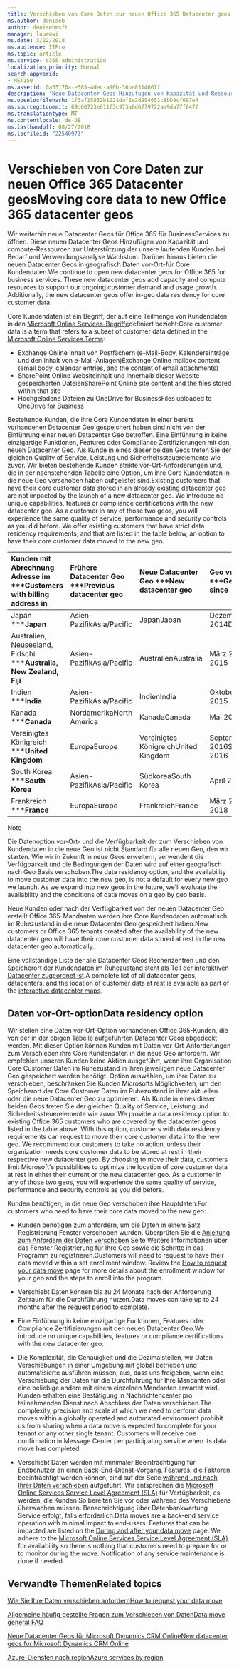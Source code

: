 ```yaml
---
title: Verschieben von Core Daten zur neuen Office 365 Datacenter geos
ms.author: deniseb
author: denisebmsft
manager: laurawi
ms.date: 3/22/2018
ms.audience: ITPro
ms.topic: article
ms.service: o365-administration
localization_priority: Normal
search.appverid:
- MET150
ms.assetid: 0a35176a-e585-4dec-a90b-36be8314667f
description: 'Neue Datacenter Geos Hinzufügen von Kapazität und Ressourcen zur Unterstützung der unsere laufenden Kunden bei Bedarf und Verwendungsanalyse Wachstum zu berechnen. Darüber hinaus bieten die neuen Datacenter Geos in geografisch Daten vor-Ort-für Core Kundendaten. Core Kundendaten ist ein Begriff, auf eine Teilmenge von Kundendaten in die Microsoft Online Services-Begriffe definiert bezieht: Exchange Online Inhalt von Postfächern (e-Mail-Body, Kalendereinträge und den Inhalt von e-Mail-Anlagen) und SharePoint Online site Inhalt und die Dateien an diesem Standort gespeichert und Dateien zu OneDrive for Business hochgeladen.'
ms.openlocfilehash: 1f3af15852b1221daf2e2d994653c8bb9cf697e4
ms.sourcegitcommit: 69d60723e611f3c973a6d6779722aa9da77f647f
ms.translationtype: MT
ms.contentlocale: de-DE
ms.lasthandoff: 08/27/2018
ms.locfileid: "22540973"
---
```

# <a name="moving-core-data-to-new-office-365-datacenter-geos"></a><span data-ttu-id="b3aad-105">Verschieben von Core Daten zur neuen Office 365 Datacenter geos</span><span class="sxs-lookup"><span data-stu-id="b3aad-105">Moving core data to new Office 365 datacenter geos</span></span>

<span data-ttu-id="b3aad-p102">Wir weiterhin neue Datacenter Geos für Office 365 für BusinessServices zu öffnen. Diese neuen Datacenter Geos Hinzufügen von Kapazität und compute-Ressourcen zur Unterstützung der unsere laufenden Kunden bei Bedarf und Verwendungsanalyse Wachstum. Darüber hinaus bieten die neuen Datacenter Geos in geografisch Daten vor-Ort-für Core Kundendaten.</span><span class="sxs-lookup"><span data-stu-id="b3aad-p102">We continue to open new datacenter geos for Office 365 for business services. These new datacenter geos add capacity and compute resources to support our ongoing customer demand and usage growth. Additionally, the new datacenter geos offer in-geo data residency for core customer data.</span></span> 

<span data-ttu-id="b3aad-109">Core Kundendaten ist ein Begriff, der auf eine Teilmenge von Kundendaten in den [Microsoft Online Services-Begriffe](https://go.microsoft.com/fwlink/p/?LinkID=249048)definiert bezieht:</span><span class="sxs-lookup"><span data-stu-id="b3aad-109">Core customer data is a term that refers to a subset of customer data defined in the [Microsoft Online Services Terms](https://go.microsoft.com/fwlink/p/?LinkID=249048):</span></span> 
- <span data-ttu-id="b3aad-110">Exchange Online Inhalt von Postfächern (e-Mail-Body, Kalendereinträge und den Inhalt von e-Mail-Anlagen)</span><span class="sxs-lookup"><span data-stu-id="b3aad-110">Exchange Online mailbox content (email body, calendar entries, and the content of email attachments)</span></span>
- <span data-ttu-id="b3aad-111">SharePoint Online Websiteinhalt und innerhalb dieser Website gespeicherten Dateien</span><span class="sxs-lookup"><span data-stu-id="b3aad-111">SharePoint Online site content and the files stored within that site</span></span>
- <span data-ttu-id="b3aad-112">Hochgeladene Dateien zu OneDrive for Business</span><span class="sxs-lookup"><span data-stu-id="b3aad-112">Files uploaded to OneDrive for Business</span></span> 
  
<span data-ttu-id="b3aad-p103">Bestehende Kunden, die ihre Core Kundendaten in einer bereits vorhandenen Datacenter Geo gespeichert haben sind nicht von der Einführung einer neuen Datacenter Geo betroffen. Eine Einführung in keine einzigartige Funktionen, Features oder Compliance Zertifizierungen mit den neuen Datacenter Geo. Als Kunde in eines dieser beiden Geos treten Sie der gleichen Quality of Service, Leistung und Sicherheitssteuerelemente wie zuvor. Wir bieten bestehende Kunden strikte vor-Ort-Anforderungen und, die in der nachstehenden Tabelle eine Option, um ihre Core Kundendaten in die neue Geo verschoben haben aufgelistet sind.</span><span class="sxs-lookup"><span data-stu-id="b3aad-p103">Existing customers that have their core customer data stored in an already existing datacenter geo are not impacted by the launch of a new datacenter geo. We introduce no unique capabilities, features or compliance certifications with the new datacenter geo. As a customer in any of those two geos, you will experience the same quality of service, performance and security controls as you did before. We offer existing customers that have strict data residency requirements, and that are listed in the table below, an option to have their core customer data moved to the new geo.</span></span>
  
|<span data-ttu-id="b3aad-117">Kunden mit Abrechnung Adresse im \*\*\*</span><span class="sxs-lookup"><span data-stu-id="b3aad-117">****Customers with billing address in****</span></span>|<span data-ttu-id="b3aad-118">Frühere Datacenter Geo \*\*\*</span><span class="sxs-lookup"><span data-stu-id="b3aad-118">****Previous datacenter geo****</span></span>|<span data-ttu-id="b3aad-119">Neue Datacenter Geo \*\*\*</span><span class="sxs-lookup"><span data-stu-id="b3aad-119">****New datacenter geo****</span></span>|<span data-ttu-id="b3aad-120">Geo verfügbar seit \*\*\*</span><span class="sxs-lookup"><span data-stu-id="b3aad-120">****Geo available since****</span></span>|
|:-----|:-----|:-----|:-----|
|<span data-ttu-id="b3aad-121">Japan \*\*\*</span><span class="sxs-lookup"><span data-stu-id="b3aad-121">****Japan****</span></span>| <span data-ttu-id="b3aad-122">Asien-Pazifik</span><span class="sxs-lookup"><span data-stu-id="b3aad-122">Asia/Pacific</span></span> | <span data-ttu-id="b3aad-123">Japan</span><span class="sxs-lookup"><span data-stu-id="b3aad-123">Japan</span></span> | <span data-ttu-id="b3aad-124">Dezember 2014</span><span class="sxs-lookup"><span data-stu-id="b3aad-124">December 2014</span></span> |
|<span data-ttu-id="b3aad-125">Australien, Neuseeland, Fidschi \*\*\*</span><span class="sxs-lookup"><span data-stu-id="b3aad-125">****Australia, New Zealand, Fiji****</span></span>| <span data-ttu-id="b3aad-126">Asien-Pazifik</span><span class="sxs-lookup"><span data-stu-id="b3aad-126">Asia/Pacific</span></span> | <span data-ttu-id="b3aad-127">Australien</span><span class="sxs-lookup"><span data-stu-id="b3aad-127">Australia</span></span> | <span data-ttu-id="b3aad-128">März 2015</span><span class="sxs-lookup"><span data-stu-id="b3aad-128">March 2015</span></span> |
|<span data-ttu-id="b3aad-129">Indien \*\*\*</span><span class="sxs-lookup"><span data-stu-id="b3aad-129">****India****</span></span>| <span data-ttu-id="b3aad-130">Asien-Pazifik</span><span class="sxs-lookup"><span data-stu-id="b3aad-130">Asia/Pacific</span></span> | <span data-ttu-id="b3aad-131">Indien</span><span class="sxs-lookup"><span data-stu-id="b3aad-131">India</span></span> | <span data-ttu-id="b3aad-132">Oktober 2015</span><span class="sxs-lookup"><span data-stu-id="b3aad-132">October 2015</span></span> |
|<span data-ttu-id="b3aad-133">Kanada \*\*\*</span><span class="sxs-lookup"><span data-stu-id="b3aad-133">****Canada****</span></span>| <span data-ttu-id="b3aad-134">Nordamerika</span><span class="sxs-lookup"><span data-stu-id="b3aad-134">North America</span></span> | <span data-ttu-id="b3aad-135">Kanada</span><span class="sxs-lookup"><span data-stu-id="b3aad-135">Canada</span></span> | <span data-ttu-id="b3aad-136">Mai 2016</span><span class="sxs-lookup"><span data-stu-id="b3aad-136">May 2016</span></span> |
|<span data-ttu-id="b3aad-137">Vereinigtes Königreich \*\*\*</span><span class="sxs-lookup"><span data-stu-id="b3aad-137">****United Kingdom****</span></span>| <span data-ttu-id="b3aad-138">Europa</span><span class="sxs-lookup"><span data-stu-id="b3aad-138">Europe</span></span> | <span data-ttu-id="b3aad-139">Vereinigtes Königreich</span><span class="sxs-lookup"><span data-stu-id="b3aad-139">United Kingdom</span></span> | <span data-ttu-id="b3aad-140">September 2016</span><span class="sxs-lookup"><span data-stu-id="b3aad-140">September 2016</span></span> |
|<span data-ttu-id="b3aad-141">South Korea \*\*\*</span><span class="sxs-lookup"><span data-stu-id="b3aad-141">****South Korea****</span></span>| <span data-ttu-id="b3aad-142">Asien-Pazifik</span><span class="sxs-lookup"><span data-stu-id="b3aad-142">Asia/Pacific</span></span> | <span data-ttu-id="b3aad-143">Südkorea</span><span class="sxs-lookup"><span data-stu-id="b3aad-143">South Korea</span></span> | <span data-ttu-id="b3aad-144">April 2017</span><span class="sxs-lookup"><span data-stu-id="b3aad-144">April 2017</span></span> |
|<span data-ttu-id="b3aad-145">Frankreich \*\*\*</span><span class="sxs-lookup"><span data-stu-id="b3aad-145">****France****</span></span>| <span data-ttu-id="b3aad-146">Europa</span><span class="sxs-lookup"><span data-stu-id="b3aad-146">Europe</span></span> | <span data-ttu-id="b3aad-147">Frankreich</span><span class="sxs-lookup"><span data-stu-id="b3aad-147">France</span></span> | <span data-ttu-id="b3aad-148">März 2018</span><span class="sxs-lookup"><span data-stu-id="b3aad-148">March 2018</span></span> |
   
> [!NOTE]
> <span data-ttu-id="b3aad-p104">Die Datenoption vor-Ort- und die Verfügbarkeit der zum Verschieben von Kundendaten in die neue Geo ist nicht Standard für alle neuen Geo, den wir starten. Wie wir in Zukunft in neue Geos erweitern, verwendent die Verfügbarkeit und die Bedingungen der Daten wird auf einer geografisch nach Geo Basis verschoben.</span><span class="sxs-lookup"><span data-stu-id="b3aad-p104">The data residency option, and the availability to move customer data into the new geo, is not a default for every new geo we launch. As we expand into new geos in the future, we'll evaluate the availability and the conditions of data moves on a geo by geo basis.</span></span> 
  
<span data-ttu-id="b3aad-151">Neue Kunden oder nach der Verfügbarkeit von der neuen Datacenter Geo erstellt Office 365-Mandanten werden ihre Core Kundendaten automatisch im Ruhezustand in die neue Datacenter Geo gespeichert haben.</span><span class="sxs-lookup"><span data-stu-id="b3aad-151">New customers or Office 365 tenants created after the availability of the new datacenter geo will have their core customer data stored at rest in the new datacenter geo automatically.</span></span>
  
<span data-ttu-id="b3aad-152">Eine vollständige Liste der alle Datacenter Geos Rechenzentren und den Speicherort der Kundendaten im Ruhezustand steht als Teil der [interaktiven Datacenter zugeordnet ist](https://aka.ms/dcmaps).</span><span class="sxs-lookup"><span data-stu-id="b3aad-152">A complete list of all datacenter geos, datacenters, and the location of customer data at rest is available as part of the [interactive datacenter maps](https://aka.ms/dcmaps).</span></span> 
  
## <a name="data-residency-option"></a><span data-ttu-id="b3aad-153">Daten vor-Ort-option</span><span class="sxs-lookup"><span data-stu-id="b3aad-153">Data residency option</span></span>

<span data-ttu-id="b3aad-p105">Wir stellen eine Daten vor-Ort-Option vorhandenen Office 365-Kunden, die von der in der obigen Tabelle aufgeführten Datacenter Geos abgedeckt werden. Mit dieser Option können Kunden mit Daten vor-Ort-Anforderungen zum Verschieben ihre Core Kundendaten in die neue Geo anfordern. Wir empfehlen unseren Kunden keine Aktion ausgeführt, wenn ihre Organisation Core Customer Daten im Ruhezustand in ihren jeweiligen neue Datacenter Geo gespeichert werden benötigt. Option auswählen, um ihre Daten zu verschieben, beschränken Sie Kunden Microsofts Möglichkeiten, um den Speicherort der Core Customer Daten im Ruhezustand in ihrer aktuellen oder die neue Datacenter Geo zu optimieren. Als Kunde in eines dieser beiden Geos treten Sie der gleichen Quality of Service, Leistung und Sicherheitssteuerelemente wie zuvor.</span><span class="sxs-lookup"><span data-stu-id="b3aad-p105">We provide a data residency option to existing Office 365 customers who are covered by the datacenter geos listed in the table above. With this option, customers with data residency requirements can request to move their core customer data into the new geo. We recommend our customers to take no action, unless their organization needs core customer data to be stored at rest in their respective new datacenter geo. By choosing to move their data, customers limit Microsoft's possibilities to optimize the location of core customer data at rest in either their current or the new datacenter geo. As a customer in any of those two geos, you will experience the same quality of service, performance and security controls as you did before.</span></span>
  
<span data-ttu-id="b3aad-159">Kunden benötigen, in die neue Geo verschoben ihre Hauptdaten:</span><span class="sxs-lookup"><span data-stu-id="b3aad-159">For customers who need to have their core data moved to the new geo:</span></span>
  
- <span data-ttu-id="b3aad-p106">Kunden benötigen zum anfordern, um die Daten in einem Satz Registrierung Fenster verschoben wurden. Überprüfen Sie die [Anleitung zum Anfordern der Daten verschoben](request-your-data-move.md) Seite Weitere Informationen über das Fenster Registrierung für Ihre Geo sowie die Schritte in das Programm zu registrieren.</span><span class="sxs-lookup"><span data-stu-id="b3aad-p106">Customers will need to request to have their data moved within a set enrollment window. Review the [How to request your data move](request-your-data-move.md) page for more details about the enrollment window for your geo and the steps to enroll into the program.</span></span> 
    
- <span data-ttu-id="b3aad-162">Verschiebt Daten können bis zu 24 Monate nach der Anforderung Zeitraum für die Durchführung nutzen.</span><span class="sxs-lookup"><span data-stu-id="b3aad-162">Data moves can take up to 24 months after the request period to complete.</span></span>
    
- <span data-ttu-id="b3aad-163">Eine Einführung in keine einzigartige Funktionen, Features oder Compliance Zertifizierungen mit den neuen Datacenter Geo.</span><span class="sxs-lookup"><span data-stu-id="b3aad-163">We introduce no unique capabilities, features or compliance certifications with the new datacenter geo.</span></span>
    
- <span data-ttu-id="b3aad-p107">Die Komplexität, die Genauigkeit und die Dezimalstellen, wir Daten Verschiebungen in einer Umgebung mit global betrieben und automatisierte ausführen müssen, aus, dass uns freigeben, wenn eine Verschiebung der Daten für die Durchführung für Ihre Mandanten oder eine beliebige andere mit einem einzelnen Mandanten erwartet wird. Kunden erhalten eine Bestätigung in Nachrichtencenter pro teilnehmenden Dienst nach Abschluss der Daten verschieben.</span><span class="sxs-lookup"><span data-stu-id="b3aad-p107">The complexity, precision and scale at which we need to perform data moves within a globally operated and automated environment prohibit us from sharing when a data move is expected to complete for your tenant or any other single tenant. Customers will receive one confirmation in Message Center per participating service when its data move has completed.</span></span> 
    
- <span data-ttu-id="b3aad-p108">Verschiebt Daten werden mit minimaler Beeinträchtigung für Endbenutzer an einen Back-End-Dienst-Vorgang. Features, die Faktoren beeinträchtigt werden können, sind auf der Seite [während und nach Ihrer Daten verschieben](during-and-after-your-data-move.md) aufgeführt. Wir entsprechen die [Microsoft Online Services Service Level Agreement (SLA)](https://go.microsoft.com/fwlink/p/?LinkId=523897) für Verfügbarkeit, es werden, die Kunden So bereiten Sie vor oder während des Verschiebens überwachen müssen. Benachrichtigung über Datenbankwartung Service erfolgt, falls erforderlich.</span><span class="sxs-lookup"><span data-stu-id="b3aad-p108">Data moves are a back-end service operation with minimal impact to end-users. Features that can be impacted are listed on the [During and after your data move](during-and-after-your-data-move.md) page. We adhere to the [Microsoft Online Services Service Level Agreement (SLA)](https://go.microsoft.com/fwlink/p/?LinkId=523897) for availability so there is nothing that customers need to prepare for or to monitor during the move. Notification of any service maintenance is done if needed.</span></span> 
    
## <a name="related-topics"></a><span data-ttu-id="b3aad-170">Verwandte Themen</span><span class="sxs-lookup"><span data-stu-id="b3aad-170">Related topics</span></span> 
 
[<span data-ttu-id="b3aad-171">Wie Sie Ihre Daten verschieben anfordern</span><span class="sxs-lookup"><span data-stu-id="b3aad-171">How to request your data move</span></span>](request-your-data-move.md)
    
[<span data-ttu-id="b3aad-172">Allgemeine häufig gestellte Fragen zum Verschieben von Daten</span><span class="sxs-lookup"><span data-stu-id="b3aad-172">Data move general FAQ</span></span>](data-move-faq.md)
  
[<span data-ttu-id="b3aad-173">Neue Datacenter Geos für Microsoft Dynamics CRM Online</span><span class="sxs-lookup"><span data-stu-id="b3aad-173">New datacenter geos for Microsoft Dynamics CRM Online</span></span>](https://go.microsoft.com/fwlink/p/?Linkid=615924)
  
[<span data-ttu-id="b3aad-174">Azure-Diensten nach region</span><span class="sxs-lookup"><span data-stu-id="b3aad-174">Azure services by region</span></span>](https://azure.microsoft.com/en-us/regions/)
  

